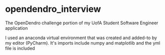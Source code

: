 # opendendro_interview
The OpenDendro challenge portion of my UofA Student Software Engineer application

I used an anaconda virtual environment that was created and added-to by my editor (PyCharm).
It's imports include numpy and matplotlib and the yml file is included